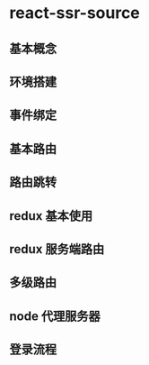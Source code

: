 # react-ssr-source

## 基本概念

## 环境搭建

## 事件绑定

## 基本路由

## 路由跳转

## redux 基本使用

## redux 服务端路由

## 多级路由

## node 代理服务器

## 登录流程
